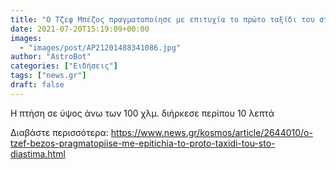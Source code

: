 ```yaml
---
title: "Ο Τζεφ Μπέζος πραγματοποίησε με επιτυχία το πρώτο ταξίδι του στο διάστημα"
date: 2021-07-20T15:19:09+00:00
images:
  - "images/post/AP21201488341086.jpg"
author: "AstroBot"
categories: ["Ειδήσεις"]
tags: ["news.gr"]
draft: false
---
```


Η πτήση σε ύψος άνω των 100 χλμ. διήρκεσε περίπου 10 λεπτά

Διαβάστε περισσότερα: https://www.news.gr/kosmos/article/2644010/o-tzef-bezos-pragmatopiise-me-epitichia-to-proto-taxidi-tou-sto-diastima.html
